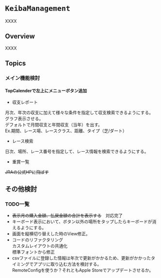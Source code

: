 # ``KeibaManagement``

XXXX

## Overview

XXXX

## Topics

### メイン機能検討

#### TopCalenderで左上にメニューボタン追加

- 収支レポート

月次、年次の収支に加えて様々な条件を指定して収支検索できるようにする。<br>
グラフ表示させる。<br>
デフォルトで月間収支と年間収支（当年）を出す。<br>
Ex.期間、レース場、レースクラス、距離、タイプ（芝/ダート）

- レース検索

日次、場所、レース番号を指定して、レース情報を検索できるようにする。

- 重賞一覧

~~JRAの公式HPに飛ばす~~

## その他検討

### TODO一覧
- ~~表示月の購入金額、払戻金額の合計を表示する~~　対応完了
- キーボード表示において、ボタン以外の場所をタップしたらキーボードが消えるようにする。
- 画面を縦横切り替えした時のView修正。
- コードのリファクタリング<br>
  カスタムレイアウトの共通化<br>
  標準フォントから修正
- csvファイルに登録した情報は年次で更新がかかるため、更新がかかったタイミングでアプリに取り込む方法を検討する。<br>
RemoteConfigを使うか？それともApple Storeでアップデートさせるか。
